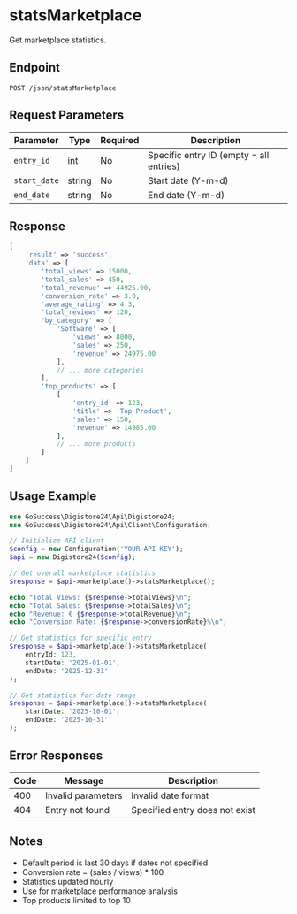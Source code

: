 # statsMarketplace

Get marketplace statistics.

## Endpoint

```
POST /json/statsMarketplace
```

## Request Parameters

| Parameter | Type | Required | Description |
|-----------|------|----------|-------------|
| `entry_id` | int | No | Specific entry ID (empty = all entries) |
| `start_date` | string | No | Start date (Y-m-d) |
| `end_date` | string | No | End date (Y-m-d) |

## Response

```php
[
    'result' => 'success',
    'data' => [
        'total_views' => 15000,
        'total_sales' => 450,
        'total_revenue' => 44925.00,
        'conversion_rate' => 3.0,
        'average_rating' => 4.3,
        'total_reviews' => 120,
        'by_category' => [
            'Software' => [
                'views' => 8000,
                'sales' => 250,
                'revenue' => 24975.00
            ],
            // ... more categories
        ],
        'top_products' => [
            [
                'entry_id' => 123,
                'title' => 'Top Product',
                'sales' => 150,
                'revenue' => 14985.00
            ],
            // ... more products
        ]
    ]
]
```

## Usage Example

```php
use GoSuccess\Digistore24\Api\Digistore24;
use GoSuccess\Digistore24\Api\Client\Configuration;

// Initialize API client
$config = new Configuration('YOUR-API-KEY');
$api = new Digistore24($config);

// Get overall marketplace statistics
$response = $api->marketplace()->statsMarketplace();

echo "Total Views: {$response->totalViews}\n";
echo "Total Sales: {$response->totalSales}\n";
echo "Revenue: € {$response->totalRevenue}\n";
echo "Conversion Rate: {$response->conversionRate}%\n";

// Get statistics for specific entry
$response = $api->marketplace()->statsMarketplace(
    entryId: 123,
    startDate: '2025-01-01',
    endDate: '2025-12-31'
);

// Get statistics for date range
$response = $api->marketplace()->statsMarketplace(
    startDate: '2025-10-01',
    endDate: '2025-10-31'
);
```

## Error Responses

| Code | Message | Description |
|------|---------|-------------|
| 400 | Invalid parameters | Invalid date format |
| 404 | Entry not found | Specified entry does not exist |

## Notes

- Default period is last 30 days if dates not specified
- Conversion rate = (sales / views) * 100
- Statistics updated hourly
- Use for marketplace performance analysis
- Top products limited to top 10

